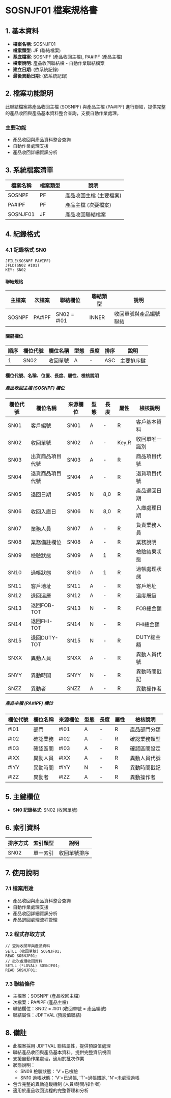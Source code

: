 # SOSNJF01 檔案規格書

## 1. 基本資料
- **檔案名稱**: SOSNJF01
- **檔案類型**: JF (聯結檔案)
- **基底檔案**: SOSNPF (產品收回主檔), PA#IPF (產品主檔)
- **檔案說明**: 產品收回聯結檔 - 自動作業聯結檔案
- **建立日期**: (依系統記錄)
- **最後異動日期**: (依系統記錄)

## 2. 檔案功能說明
此聯結檔案將產品收回主檔 (SOSNPF) 與產品主檔 (PA#IPF) 進行聯結，提供完整的產品收回與產品基本資料整合查詢，支援自動作業處理。

### 主要功能
- 產品收回與產品資料整合查詢
- 自動作業處理支援
- 產品收回詳細資訊分析

## 3. 系統檔案清單
| 檔案名稱 | 檔案類型 | 說明 |
|----------|----------|------|
| SOSNPF | PF | 產品收回主檔 (主要檔案) |
| PA#IPF | PF | 產品主檔 (次要檔案) |
| SOSNJF01 | JF | 產品收回聯結檔案 |

## 4. 紀錄格式

### 4.1 記錄格式 SN0
```
JFILE(SOSNPF PA#IPF)
JFLD(SN02 #I01)
KEY: SN02
```

#### 聯結規格
| 主檔案 | 次檔案 | 聯結欄位 | 聯結類型 | 說明 |
|--------|--------|----------|----------|------|
| SOSNPF | PA#IPF | SN02 = #I01 | INNER | 收回單號與產品編號聯結 |

#### 關鍵欄位
| 順序 | 欄位代號 | 欄位名稱 | 型態 | 長度 | 排序 | 說明 |
|------|----------|----------|------|------|------|------|
| 1 | SN02 | 收回單號 | A | - | ASC | 主要排序鍵 |

#### 欄位代號、名稱、位置、長度、屬性、檢核說明

##### 產品收回主檔 (SOSNPF) 欄位
| 欄位代號 | 欄位名稱 | 來源欄位 | 型態 | 長度 | 屬性 | 檢核說明 |
|----------|----------|----------|------|------|------|----------|
| SN01 | 客戶編號 | SN01 | A | - | R | 客戶基本資料 |
| SN02 | 收回單號 | SN02 | A | - | Key,R | 收回單唯一識別 |
| SN03 | 出貨商品項目代號 | SN03 | A | - | R | 商品項目代號 |
| SN04 | 退貨商品項目代號 | SN04 | A | - | R | 退貨項目代號 |
| SN05 | 退回日期 | SN05 | N | 8,0 | R | 產品退回日期 |
| SN06 | 收回入庫日 | SN06 | N | 8,0 | R | 入庫處理日期 |
| SN07 | 業務人員 | SN07 | A | - | R | 負責業務人員 |
| SN08 | 業務備註欄位 | SN08 | A | - | R | 業務說明 |
| SN09 | 檢驗狀態 | SN09 | A | 1 | R | 檢驗結果狀態 |
| SN10 | 過帳狀態 | SN10 | A | 1 | R | 過帳處理狀態 |
| SN11 | 客戶地址 | SN11 | A | - | R | 客戶地址 |
| SN12 | 退回溫層 | SN12 | A | - | R | 溫度層級 |
| SN13 | 退回FOB-TOT | SN13 | N | - | R | FOB總金額 |
| SN14 | 退回FHI-TOT | SN14 | N | - | R | FHI總金額 |
| SN15 | 退回DUTY-TOT | SN15 | N | - | R | DUTY總金額 |
| SNXX | 異動人員 | SNXX | A | - | R | 異動人員代號 |
| SNYY | 異動時間 | SNYY | N | - | R | 異動時間戳記 |
| SNZZ | 異動者 | SNZZ | A | - | R | 異動操作者 |

##### 產品主檔 (PA#IPF) 欄位
| 欄位代號 | 欄位名稱 | 來源欄位 | 型態 | 長度 | 屬性 | 檢核說明 |
|----------|----------|----------|------|------|------|----------|
| #I01 | 部門 | #I01 | A | - | R | 產品部門分類 |
| #I02 | 確認業務 | #I02 | A | - | R | 確認業務類型 |
| #I03 | 確認區間 | #I03 | A | - | R | 確認區間設定 |
| #IXX | 異動人員 | #IXX | A | - | R | 異動人員代號 |
| #IYY | 異動時間 | #IYY | N | - | R | 異動時間戳記 |
| #IZZ | 異動者 | #IZZ | A | - | R | 異動操作者 |

## 5. 主鍵欄位
- **SN0 記錄格式**: SN02 (收回單號)

## 6. 索引資料
| 排序方式 | 索引類型 | 說明 |
|----------|----------|------|
| SN02 | 單一索引 | 收回單號排序 |

## 7. 使用說明

### 7.1 檔案用途
- 產品收回與產品資料整合查詢
- 自動作業處理支援
- 產品收回詳細資訊分析
- 產品退回處理流程管理

### 7.2 程式存取方式
```rpg
// 查詢收回單與產品資料
SETLL (收回單號) SOSNJF01;
READ SOSNJF01;
// 批次處理收回資料
SETLL (*LOVAL) SOSNJF01;
READ SOSNJF01;
```

### 7.3 聯結條件
- 主檔案：SOSNPF (產品收回主檔)
- 次檔案：PA#IPF (產品主檔)
- 聯結欄位：SN02 = #I01 (收回單號 = 產品編號)
- 聯結屬性：JDFTVAL (預設值聯結)

## 8. 備註
- 此檔案採用 JDFTVAL 聯結屬性，提供預設值處理
- 聯結產品收回與產品基本資料，提供完整資訊視圖
- 支援自動作業處理，適用於批次作業
- 狀態說明：
  - SN09 檢驗狀態：'V'=已檢驗
  - SN10 過帳狀態：'V'=已過帳, 'T'=過帳錯誤, 'N'=未處理過帳
- 包含完整的異動追蹤機制 (人員/時間/操作者)
- 適用於產品收回流程的完整管理和分析 